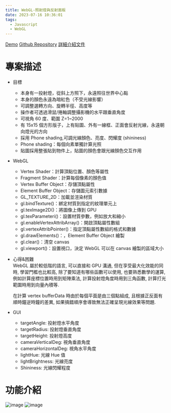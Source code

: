 ```yaml
---
title: WebGL-照射燈與反射面板
date: 2023-07-16 10:36:01
tags:
  - Javascript
  - WebGL
---
```


[Demo](https://pseuder.github.io/WebGL-Spotlight-Followers/s1071539_hw2.html)
[Github Repository](https://github.com/pseuder/WebGL-Spotlight-Followers)
[詳細介紹文件](https://github.com/pseuder/WebGL-Spotlight-Followers/blob/master/s1071539_hw2.pdf)

# 專案描述

- 目標

  - 本身有一投射燈，從斜上方照下，永遠照往世界中心點
  - 本身的顏色永遠為暗紅色（不受光線影響）
  - 可調整選轉方向、旋轉半徑、高度等
  - 操作者可透過滑鼠/捲軸調整攝影機的水平跟垂直角度
  - 可視角 60 度、範圍 Z=1~2000
  - 有 15x15 個方形版子，上有貼圖、外有一線框、正面會反射光線，永遠朝向燈光的方向
  - 採用 Phone shading,可調光線顏色、亮度、閃耀度 (shininess)
  - Phone shading：每個向素單獨計算光照
  - 貼圖採用整張貼到物件上，貼圖的顏色會跟光線顏色交互作用

- WebGL

  - Vertex Shader：計算頂點位置、顏色等屬性
  - Fragment Shader：計算每個像素的顏色值
  - Vertex Buffer Object：存儲頂點屬性
  - Element Buffer Object：存儲圖元索引數據
  - GL_TEXTURE_2D：加載並渲染材質
  - gl.bindTexture()：綁定材質到指定的紋理單元上
  - gl.texImage2D()：將圖像上傳到 GPU
  - gl.texParameteri()：設置材質參數，例如放大和縮小
  - gl.enableVertexAttribArray()：開啟頂點屬性數組
  - gl.vertexAttribPointer()：指定頂點屬性數組的格式和數據
  - gl.drawElements()：，Element Buffer Object 繪製
  - gl.clear()：清空 canvas
  - gl.viewport()：設置視口，決定 WebGL 可以在 canvas 繪製的區域大小

- 心得&困難  
   WebGL 屬於較低階的語言, 可以直接和 GPU 溝通, 但在享受最大化效能的同時, 學習門檻也比較高, 除了要知道有哪些函數可以使用, 也要熟悉數學的運算, 例如計算座標位置時用到矩陣乘法, 計算投射燈角度時用到三角函數, 計算打光範圍時用到向量內積等.

  在計算 vertex bufferData 時由於每個平面是由三個點組成, 且根據正反面有順時鐘逆時鐘的差異, 如果搞錯順序會導致無法正確呈現光線效果等問題.

- GUI
  - targetAngle: 投射燈水平角度
  - targetRadius: 投射燈垂直角度
  - targetHeight: 投射燈高度
  - cameraVerticalDeg: 視角垂直角度
  - cameraHorizontalDeg: 視角水平角度
  - lightHue: 光線 Hue 值
  - lightBrightness: 光線亮度
  - Shininess: 光線閃耀程度

# 功能介紹

![image](1.png)
![image](2.png)
